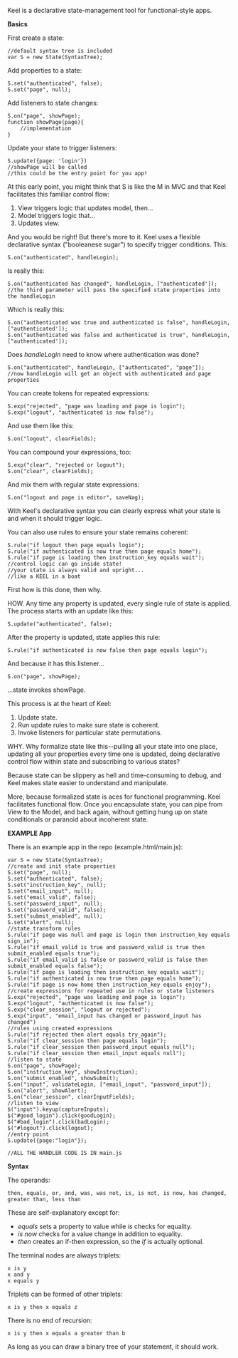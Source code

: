 Keel is a declarative state-management tool for functional-style apps.

__Basics__

First create a state: 

    //default syntax tree is included
    var S = new State(SyntaxTree);

Add properties to a state:

    S.set("authenticated", false);
    S.set("page", null);

Add listeners to state changes:

    S.on("page", showPage);
    function showPage(page){
        //implementation
    }

Update your state to trigger listeners: 

    S.update({page: 'login'})
    //showPage will be called
    //this could be the entry point for you app!

At this early point, you might think that S is like the M in MVC and that Keel facilitates this familiar control flow:

1. View triggers logic that updates model, then...
2. Model triggers logic that...
3. Updates view. 

And you would be right! But there's more to it. Keel uses a flexible declarative syntax ("booleanese sugar") to specify trigger conditions. This:

    S.on("authenticated", handleLogin);

Is really this:

    S.on("authenticated has changed", handleLogin, ["authenticated']);
    //the third parameter will pass the specified state properties into the handleLogin

Which is really this:

    S.on("authenticated was true and authenticated is false", handleLogin, ["authenticated']);
    S.on("authenticated was false and authenticated is true", handleLogin, ["authenticated']);

Does _handleLogin_ need to know where authentication was done?

    S.on("authenticated", handleLogin, ["authenticated", "page"]);
    //now handleLogin will get an object with authenticated and page properties

You can create tokens for repeated expressions:

    S.exp("rejected", "page was loading and page is login");
    S.exp("logout", "authenticated is now false");

And use them like this:

    S.on("logout", clearFields);

You can compound your expressions, too:

    S.exp("clear", "rejected or logout");
    S.on("clear", clearFields);

And mix them with regular state expressions:

    S.on("logout and page is editor", saveNag);

With Keel's declarative syntax you can clearly express what your state is and when it should trigger logic. 

You can also use rules to ensure your state remains coherent:

    S.rule("if logout then page equals login");
    S.rule("if authenticated is now true then page equals home");
    S.rule("if page is loading then instruction_key equals wait");
    //control logic can go inside state!
    //your state is always valid and upright...
    //like a KEEL in a boat

First how is this done, then why.

HOW. Any time any property is updated, every single rule of state is applied. The process starts with an update like this: 

    S.update("authenticated", false);

After the property is updated, state applies this rule:

    S.rule("if authenticated is now false then page equals login");

And because it has this listener...

    S.on("page", showPage);

...state invokes showPage. 

This process is at the heart of Keel:

1. Update state.
2. Run update rules to make sure state is coherent.
3. Invoke listeners for particular state permutations. 

WHY. Why formalize state like this--pulling all your state into one place, updating all your properties every time one is updated, doing declarative control flow within state and subscribing to various states?

Because state can be slippery as hell and time-consuming to debug, and Keel makes state easier to understand and manipulate. 

More, because formalized state is aces for functional programming. Keel facilitates functional flow. Once you encapsulate state, you can pipe from View to the Model, and back again, without getting hung up on state conditionals or paranoid about incoherent state.

__EXAMPLE App__

There is an example app in the repo (example.html/main.js): 

    var S = new State(SyntaxTree);
    //create and init state properties
    S.set("page", null);
    S.set("authenticated", false);
    S.set("instruction_key", null);
    S.set("email_input", null);
    S.set("email_valid", false);
    S.set("password_input", null);
    S.set("password_valid", false);
    S.set("submit_enabled", null);
    S.set("alert", null);
    //state transform rules
    S.rule("if page was null and page is login then instruction_key equals sign_in");
    S.rule("if email_valid is true and password_valid is true then submit_enabled equals true");
    S.rule("if email_valid is false or password_valid is false then submit_enabled equals false");
    S.rule("if page is loading then instruction_key equals wait");
    S.rule("if authenticated is now true then page equals home");
    S.rule("if page is now home then instruction_key equals enjoy");
    //create expressions for repeated use in rules or state listeners
    S.exp("rejected", "page was loading and page is login");
    S.exp("logout", "authenticated is now false");
    S.exp("clear_session", "logout or rejected");
    S.exp("input", "email_input has changed or password_input has changed")
    //rules using created expressions
    S.rule("if rejected then alert equals try_again");
    S.rule("if clear_session then page equals login");
    S.rule("if clear_session then password_input equals null");
    S.rule("if clear_session then email_input equals null");
    //listen to state
    S.on("page", showPage);
    S.on("instruction_key", showInstruction);
    S.on("submit_enabled", showSubmit);
    S.on("input", validateLogin, ["email_input", "password_input"]);
    S.on("alert", showAlert);
    S.on("clear_session", clearInputFields);
    //listen to view
    $("input").keyup(captureInputs);
    $("#good_login").click(goodLogin);
    $("#bad_login").click(badLogin);
    $("#logout").click(logout);
    //entry point
    S.update({page:"login"});

    //ALL THE HANDLER CODE IS IN main.js

__Syntax__

The operands:

    then, equals, or, and, was, was not, is, is not, is now, has changed, greater than, less than

These are self-explanatory except for:

   + _equals_ sets a property to value while _is_ checks for equality.
   + _is now_ checks for a value change in addition to equality.
   + _then_ creates an if-then expression, so the _if_ is actually optional.

The terminal nodes are always triplets:

    x is y 
    x and y
    x equals y

Triplets can be formed of other triplets:

    x is y then x equals z

There is no end of recursion:

    x is y then x equals a greater than b

As long as you can draw a binary tree of your statement, it should work. 

































